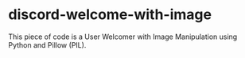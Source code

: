 # discord-welcome-with-image
This piece of code is a User Welcomer with Image Manipulation using Python and Pillow (PIL).
